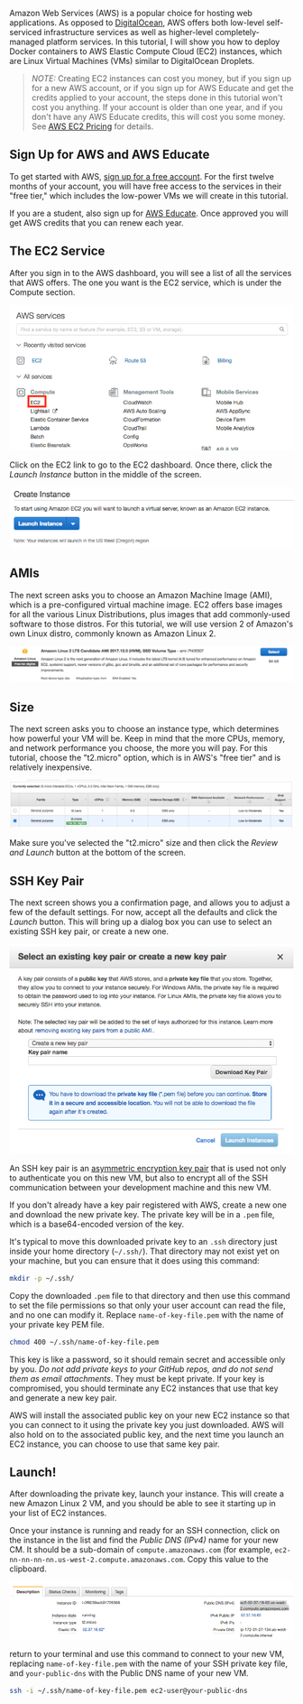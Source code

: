 Amazon Web Services (AWS) is a popular choice for hosting web applications. As opposed to [DigitalOcean](../deploy2do/), AWS offers both low-level self-serviced infrastructure services as well as higher-level completely-managed platform services. In this tutorial, I will show you how to deploy Docker containers to AWS Elastic Compute Cloud (EC2) instances, which are Linux Virtual Machines (VMs) similar to DigitalOcean Droplets.

> *NOTE:* Creating EC2 instances can cost you money, but if you sign up for a new AWS account, or if you sign up for AWS Educate and get the credits applied to your account, the steps done in this tutorial won't cost you anything. If your account is older than one year, and if you don't have any AWS Educate credits, this will cost you some money. See [AWS EC2 Pricing](https://aws.amazon.com/ec2/pricing/) for details.

## Sign Up for AWS and AWS Educate

To get started with AWS, [sign up for a free account](https://aws.amazon.com/). For the first twelve months of your account, you will have free access to the services in their "free tier," which includes the low-power VMs we will create in this tutorial.

If you are a student, also sign up for [AWS Educate](https://aws.amazon.com/education/awseducate/). Once approved you will get AWS credits that you can renew each year.

## The EC2 Service

After you sign in to the AWS dashboard, you will see a list of all the services that AWS offers. The one you want is the EC2 service, which is under the Compute section.

![AWS dashboard screenshot](img/aws-dashboard.png)

Click on the EC2 link to go to the EC2 dashboard. Once there, click the *Launch Instance* button in the middle of the screen.

![EC2 Create Instance screenshot](img/ec2-create-instance.png)

## AMIs

The next screen asks you to choose an Amazon Machine Image (AMI), which is a pre-configured virtual machine image. EC2 offers base images for all the various Linux Distributions, plus images that add commonly-used software to those distros. For this tutorial, we will use version 2 of Amazon's own Linux distro, commonly known as Amazon Linux 2.

![Amazon Linux 2 distro option](img/ec2-amazon-linux-2.png)

## Size

The next screen asks you to choose an instance type, which determines how powerful your VM will be. Keep in mind that the more CPUs, memory, and network performance you choose, the more you will pay. For this tutorial, choose the "t2.micro" option, which is in AWS's "free tier" and is relatively inexpensive.

![choosing instance type screenshot](img/ec2-instance-type.png)

Make sure you've selected the "t2.micro" size and then click the *Review and Launch* button at the bottom of the screen.

## SSH Key Pair

The next screen shows you a confirmation page, and allows you to adjust a few of the default settings. For now, accept all the defaults and click the *Launch* button. This will bring up a dialog box you can use to select an existing SSH key pair, or create a new one.

![creating a key pair screenshot](img/ec2-key-pair.png)

An SSH key pair is an [asymmetric encryption key pair](../https/) that is used not only to authenticate you on this new VM, but also to encrypt all of the SSH communication between your development machine and this new VM.

If you don't already have a key pair registered with AWS, create a new one and download the new private key. The private key will be in a `.pem` file, which is a base64-encoded version of the key.

It's typical to move this downloaded private key to an `.ssh` directory just inside your home directory (`~/.ssh/`). That directory may not exist yet on your machine, but you can ensure that it does using this command:

```bash
mkdir -p ~/.ssh/
```

Copy the downloaded `.pem` file to that directory and then use this command to set the file permissions so that only your user account can read the file, and no one can modify it. Replace `name-of-key-file.pem` with the name of your private key PEM file.

```bash
chmod 400 ~/.ssh/name-of-key-file.pem
```

This key is like a password, so it should remain secret and accessible only by you. *Do not add private keys to your GitHub repos, and do not send them as email attachments*. They must be kept private. If your key is compromised, you should terminate any EC2 instances that use that key and generate a new key pair.

AWS will install the associated public key on your new EC2 instance so that you can connect to it using the private key you just downloaded. AWS will also hold on to the associated public key, and the next time you launch an EC2 instance, you can choose to use that same key pair.

## Launch!

After downloading the private key, launch your instance. This will create a new Amazon Linux 2 VM, and you should be able to see it starting up in your list of EC2 instances.

Once your instance is running and ready for an SSH connection, click on the instance in the list and find the *Public DNS (IPv4)* name for your new CM. It should be a sub-domain of `compute.amazonaws.com` (for example, `ec2-nn-nn-nn-nn.us-west-2.compute.amazonaws.com`. Copy this value to the clipboard.

![public DNS screenshot](img/ec2-pub-dns.png)

return to your terminal and use this command to connect to your new VM, replacing `name-of-key-file.pem` with the name of your SSH private key file, and `your-public-dns` with the Public DNS name of your new VM.

```bash
ssh -i ~/.ssh/name-of-key-file.pem ec2-user@your-public-dns
```



